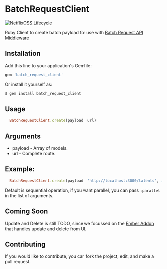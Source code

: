 # BatchRequestClient

[![NetflixOSS Lifecycle](https://img.shields.io/osslifecycle/Netflix/osstracker.svg)]()

Ruby Client to create batch payload for use with [Batch Request API Middleware](https://github.com/Netflix/batch_request_api)

## Installation
Add this line to your application's Gemfile:

```ruby
gem 'batch_request_client'
```

Or install it yourself as:
```bash
$ gem install batch_request_client
```
## Usage

``` ruby
  BatchRequestClient.create(payload, url)
  ```

## Arguments

* payload - Array of models.
* url - Complete route.

## Example:

``` ruby
  BatchRequestClient.create(payload, 'http://localhost:3000/talents', :parallel)
```

Default is sequential operation, if you want parallel, you can pass ```:parallel``` in the list of arguments.

## Coming Soon

Update and Delete is still TODO, since we focussed on the [Ember Addon](https://github.com/Netflix/ember-batch-request) that handles update and delete from UI.

## Contributing
If you would like to contribute, you can fork the project, edit, and make a pull request.
